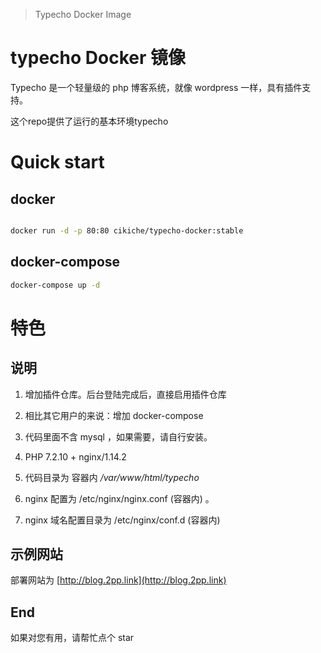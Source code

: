 > Typecho Docker Image
# typecho Docker 镜像
Typecho 是一个轻量级的 php 博客系统，就像 wordpress 一样，具有插件支持。

这个repo提供了运行的基本环境typecho

# Quick start

## docker

```bash

docker run -d -p 80:80 cikiche/typecho-docker:stable

```

## docker-compose 

```bash
docker-compose up -d
```



# 特色
## 说明
1. 增加插件仓库。后台登陆完成后，直接启用插件仓库
2. 相比其它用户的来说：增加 docker-compose

2. 代码里面不含 mysql ，如果需要，请自行安装。

3. PHP 7.2.10 +  nginx/1.14.2
4. 代码目录为 容器内 */var/www/html/typecho*
5. nginx 配置为 /etc/nginx/nginx.conf (容器内) 。
6. nginx 域名配置目录为 /etc/nginx/conf.d (容器内)

## 示例网站
部署网站为 [http://blog.2pp.link](http://blog.2pp.link) 

## End
如果对您有用，请帮忙点个 star